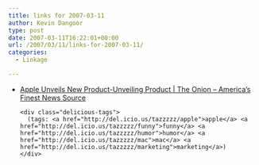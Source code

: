 ```yaml
---
title: links for 2007-03-11
author: Kevin Dangoor
type: post
date: 2007-03-11T16:22:01+00:00
url: /2007/03/11/links-for-2007-03-11/
categories:
  - Linkage

---
```

<ul class="delicious">
  <li>
    <div class="delicious-link">
      <a href="http://www.theonion.com/content/node/59345?&#038;utm_source=digg_1">Apple Unveils New Product-Unveiling Product | The Onion &#8211; America&#8217;s Finest News Source</a>
    </div>
    
    <div class="delicious-tags">
      (tags: <a href="http://del.icio.us/tazzzzz/apple">apple</a> <a href="http://del.icio.us/tazzzzz/funny">funny</a> <a href="http://del.icio.us/tazzzzz/humor">humor</a> <a href="http://del.icio.us/tazzzzz/mac">mac</a> <a href="http://del.icio.us/tazzzzz/marketing">marketing</a>)
    </div>
  </li>
</ul>